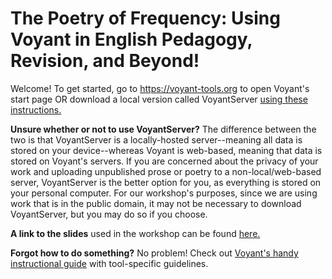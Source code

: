 # The Poetry of Frequency: Using Voyant in English Pedagogy, Revision, and Beyond!

Welcome! To get started, go to https://voyant-tools.org to open Voyant's start page OR download a local version called VoyantServer [using these instructions.](https://voyant-tools.org/docs/#!/guide/server)

**Unsure whether or not to use VoyantServer?** The difference between the two is that VoyantServer is a locally-hosted server--meaning all data is stored on your device--whereas Voyant is web-based, meaning that data is stored on Voyant's servers. If you are concerned about the privacy of your work and uploading unpublished prose or poetry to a non-local/web-based server, VoyantServer is the better option for you, as everything is stored on your personal computer. For our workshop's purposes, since we are using work that is in the public domain, it may not be necessary to download VoyantServer, but you may do so if you choose.

**A link to the slides** used in the workshop can be found [here.](https://drive.google.com/file/d/1_oR4Af_7taCzlUcTcR4PgTaqIy5uXjOA/view?usp=sharing)

**Forgot how to do something?** No problem! Check out [Voyant's handy instructional guide](https://voyant-tools.org/docs/#!/guide/start) with tool-specific guidelines.
